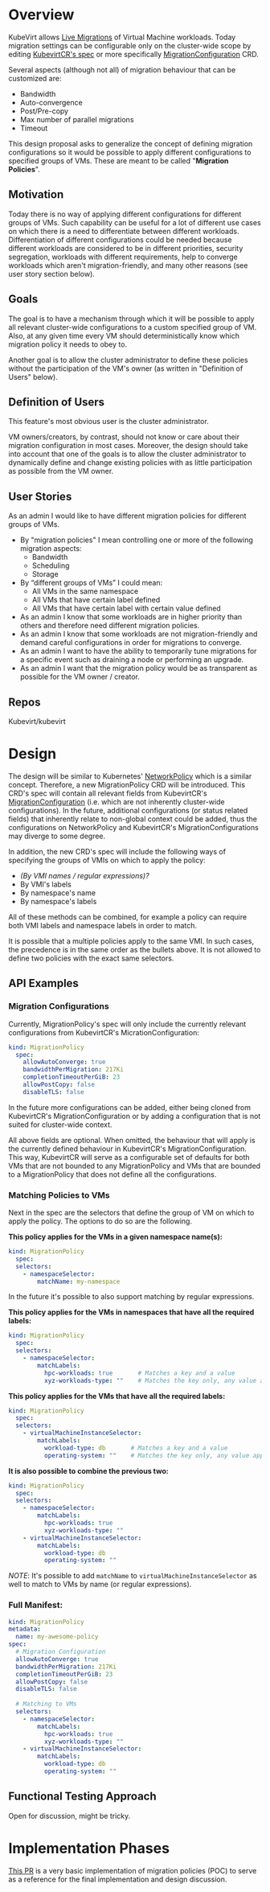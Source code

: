 # Overview
KubeVirt allows [Live Migrations](https://kubevirt.io/user-guide/operations/live_migration/) of Virtual Machine workloads.
Today migration settings can be configurable only on the cluster-wide scope by editing [KubevirtCR's spec](https://kubevirt.io/api-reference/master/definitions.html#_v1_kubevirtspec)
or more specifically [MigrationConfiguration](https://kubevirt.io/api-reference/master/definitions.html#_v1_migrationconfiguration)
CRD. 

Several aspects (although not all) of migration behaviour that can be customized are:
- Bandwidth
- Auto-convergence
- Post/Pre-copy
- Max number of parallel migrations
- Timeout

This design proposal asks to generalize the concept of defining migration configurations so it would be
possible to apply different configurations to specified groups of VMs. These are meant to be called "**Migration
Policies**".

## Motivation
Today there is no way of applying different configurations for different groups of VMs. Such capability can be useful
for a lot of different use cases on which there is a need to differentiate between different workloads. Differentiation
of different configurations could be needed because different workloads are considered to be in different priorities,
security segregation, workloads with different requirements, help to converge workloads which aren't migration-friendly,
and many other reasons (see user story section below).

## Goals
The goal is to have a mechanism through which it will be possible to apply all relevant cluster-wide configurations
to a custom specified group of VM. Also, at any given time every VM should deterministically know which migration policy
it needs to obey to.

Another goal is to allow the cluster administrator to define these policies without the participation of the VM's owner
(as written in "Definition of Users" below).

## Definition of Users
This feature's most obvious user is the cluster administrator.

VM owners/creators, by contrast, should not know or care about their migration configuration in most cases.
Moreover, the design should take into account that one of the goals is to allow the cluster administrator to dynamically
define and change existing policies with as little participation as possible from the VM owner.

## User Stories
As an admin I would like to have different migration policies for different groups of VMs.
* By "migration policies" I mean controlling one or more of the following migration aspects:
    * Bandwidth
    * Scheduling
    * Storage
* By “different groups of VMs” I could mean:
    * All VMs in the same namespace
    * All VMs that have certain label defined
    * All VMs that have certain label with certain value defined
* As an admin I know that some workloads are in higher priority than others and therefore need different 
  migration policies.
* As an admin I know that some workloads are not migration-friendly and demand careful configurations in order
  for migrations to converge.
* As an admin I want to have the ability to temporarily tune migrations for a specific event such as draining
  a node or performing an upgrade.
* As an admin I want that the migration policy would be as transparent as possible for the VM owner / creator.

## Repos
Kubevirt/kubevirt

# Design
The design will be similar to Kubernetes' [NetworkPolicy](https://kubernetes.io/docs/concepts/services-networking/network-policies/)
which is a similar concept. Therefore, a new MigrationPolicy CRD will be introduced. This CRD's spec will contain all
relevant fields from KubevirtCR's [MigrationConfiguration](https://kubevirt.io/api-reference/master/definitions.html#_v1_migrationconfiguration)
(i.e. which are not inherently cluster-wide configurations). In the future, additional
configurations (or status related fields) that inherently relate to non-global context could be added,
thus the configurations on NetworkPolicy and KubevirtCR's MigrationConfigurations may diverge to some degree.

In addition, the new CRD's spec will include the following ways of specifying the groups of VMIs on which
to apply the policy:
* _(By VMI names / regular expressions)?_
* By VMI's labels
* By namespace's name
* By namespace's labels

All of these methods can be combined, for example a policy can require both VMI labels and namespace labels in
order to match.

It is possible that a multiple policies apply to the same VMI. In such cases, the precedence is in the
same order as the bullets above. It is not allowed to define two policies with the exact same selectors.

## API Examples
### Migration Configurations
Currently, MigrationPolicy's spec will only include the currently relevant configurations from KubevirtCR's
MicrationConfiguration:
```yaml
kind: MigrationPolicy
  spec:
    allowAutoConverge: true
    bandwidthPerMigration: 217Ki
    completionTimeoutPerGiB: 23
    allowPostCopy: false
    disableTLS: false
```

In the future more configurations can be added, either being cloned from KubevirtCR's MigrationConfiguration or
by adding a configuration that is not suited for cluster-wide context.

All above fields are optional. When omitted, the behaviour that will apply is the currently defined behaviour in
KubevirtCR's MigrationConfiguration. This way, KubevirtCR will serve as a configurable set of defaults for both
VMs that are not bounded to any MigrationPolicy and VMs that are bounded to a MigrationPolicy that does not
define all the configurations.

### Matching Policies to VMs

Next in the spec are the selectors that define the group of VM on which to apply the policy. The options to do so
are the following.

**This policy applies for the VMs in a given namespace name(s):**
```yaml
kind: MigrationPolicy
  spec:
  selectors:
    - namespaceSelector:
        matchName: my-namespace
```
In the future it's possible to also support matching by regular expressions.

**This policy applies for the VMs in namespaces that have all the required labels:**
```yaml
kind: MigrationPolicy
  spec:
  selectors:
    - namespaceSelector:
        matchLabels:
          hpc-workloads: true       # Matches a key and a value 
          xyz-workloads-type: ""    # Matches the key only, any value applies
```

**This policy applies for the VMs that have all the required labels:**
```yaml
kind: MigrationPolicy
  spec:
  selectors:
    - virtualMachineInstanceSelector:
        matchLabels:
          workload-type: db       # Matches a key and a value 
          operating-system: ""    # Matches the key only, any value applies
```

**It is also possible to combine the previous two:**

```yaml
kind: MigrationPolicy
  spec:
  selectors:
    - namespaceSelector:
        matchLabels:
          hpc-workloads: true
          xyz-workloads-type: ""
    - virtualMachineInstanceSelector:
        matchLabels:
          workload-type: db
          operating-system: ""
```

_NOTE_: It's possible to add `matchName` to `virtualMachineInstanceSelector` as well to match to VMs by name (or regular expressions).

### Full Manifest:

```yaml
kind: MigrationPolicy
metadata:
  name: my-awesome-policy
spec:
  # Migration Configuration
  allowAutoConverge: true
  bandwidthPerMigration: 217Ki
  completionTimeoutPerGiB: 23
  allowPostCopy: false
  disableTLS: false
  
  # Matching to VMs
  selectors:
    - namespaceSelector:
        matchLabels:
          hpc-workloads: true
          xyz-workloads-type: ""
    - virtualMachineInstanceSelector:
        matchLabels:
          workload-type: db
          operating-system: ""
```

## Functional Testing Approach
Open for discussion, might be tricky.

# Implementation Phases
[This PR](https://github.com/kubevirt/kubevirt/pull/6399) is a very basic implementation of migration policies (POC)
to serve as a reference for the final implementation and design discussion.
